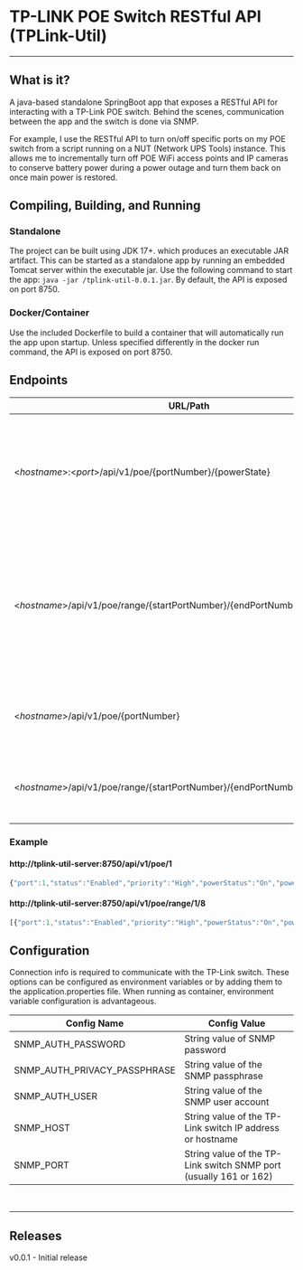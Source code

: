 # TP-LINK POE Switch RESTful API (TPLink-Util)

----

## What is it?
A java-based standalone SpringBoot app that exposes a RESTful API for interacting with a TP-Link POE switch. 
Behind the scenes, communication between the app and the switch is done via SNMP.

For example, I use the RESTful API to turn on/off specific ports on my POE switch from a script running on a NUT 
(Network UPS Tools) instance. This allows me to incrementally turn off POE WiFi access points and IP cameras to conserve 
battery power during a power outage and turn them back on once main power is restored.

## Compiling, Building, and Running

### Standalone
The project can be built using JDK 17+. which produces an executable JAR artifact. This can be started as a standalone 
app by running an embedded Tomcat server within the executable jar. Use the following command to start the app: 
`java -jar /tplink-util-0.0.1.jar`. By default, the API is exposed on port 8750.

### Docker/Container
Use the included Dockerfile to build a container that will automatically run the app upon startup. Unless specified 
differently in the docker run command, the API is exposed on port 8750.

## Endpoints
| URL/Path                                                                     | Method | Description                                                                                                               |
|------------------------------------------------------------------------------|-------------|---------------------------------------------------------------------------------------------------------------------------|
| <_hostname_>:<_port_>/api/v1/poe/{portNumber}/{powerState}                   | PUT         | Toggles a single port state by specifying the port number and state value (0=off, 1=on)                                   |
| <_hostname_>/api/v1/poe/range/{startPortNumber}/{endPortNumber}/{powerState} | PUT         | Toggles a port state by range. Provide the start and end port numbers in the range along with a state value (0=off, 1=on) |
| <_hostname_>/api/v1/poe/{portNumber}                                         | GET         | Retrieve port information for a single port number                                                                        |
| <_hostname_>/api/v1/poe/range/{startPortNumber}/{endPortNumber}              | GET         | Retrieves port information for a range of port numbers                                                                    |

### Example
#### http://tplink-util-server:8750/api/v1/poe/1
```javascript
{"port":1,"status":"Enabled","priority":"High","powerStatus":"On","powerLimit":300,"current":0.165,"voltage":52.4,"wattage":8.6}
```

#### http://tplink-util-server:8750/api/v1/poe/range/1/8
```javascript
[{"port":1,"status":"Enabled","priority":"High","powerStatus":"On","powerLimit":300,"current":0.134,"voltage":52.2,"wattage":7.0},{"port":2,"status":"Enabled","priority":"High","powerStatus":"On","powerLimit":300,"current":0.092,"voltage":52.1,"wattage":4.8},{"port":3,"status":"Enabled","priority":"Low","powerStatus":"On","powerLimit":300,"current":0.059,"voltage":52.2,"wattage":3.1},{"port":4,"status":"Enabled","priority":"Low","powerStatus":"On","powerLimit":300,"current":0.058,"voltage":52.3,"wattage":3.0},{"port":5,"status":"Enabled","priority":"Low","powerStatus":"On","powerLimit":300,"current":0.062,"voltage":52.0,"wattage":3.2},{"port":6,"status":"Enabled","priority":"Low","powerStatus":"On","powerLimit":300,"current":0.065,"voltage":52.1,"wattage":3.3},{"port":7,"status":"Enabled","priority":"Low","powerStatus":"On","powerLimit":300,"current":0.062,"voltage":52.2,"wattage":3.2},{"port":8,"status":"Enabled","priority":"Low","powerStatus":"Off","powerLimit":300,"current":0.0,"voltage":0.0,"wattage":0.0}]
```

## Configuration
Connection info is required to communicate with the TP-Link switch. These options can be configured as environment 
variables or by adding them to the application.properties file. When running as container, environment variable 
configuration is advantageous.

| Config Name  | Config Value                                                      |
|--------------|-------------------------------------------------------------------|
| SNMP_AUTH_PASSWORD | String value of SNMP password                                     |
| SNMP_AUTH_PRIVACY_PASSPHRASE | String value of the SNMP passphrase                               |
| SNMP_AUTH_USER | String value of the SNMP user account                             |
| SNMP_HOST | String value of the TP-Link switch IP address or hostname         |
| SNMP_PORT | String value of the TP-Link switch SNMP port (usually 161 or 162) |
<br/>

----

## Releases

v0.0.1 - Initial release